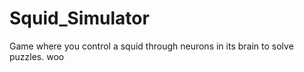 # Squid_Simulator
Game where you control a squid through neurons in its brain to solve puzzles. woo
